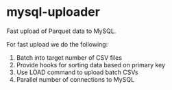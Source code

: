 mysql-uploader
=======

Fast upload of Parquet data to MySQL.

For fast upload we do the following:
  1. Batch into target number of CSV files
  2. Provide hooks for sorting data based on primary key
  3. Use LOAD command to upload batch CSVs
  4. Parallel number of connections to MySQL
